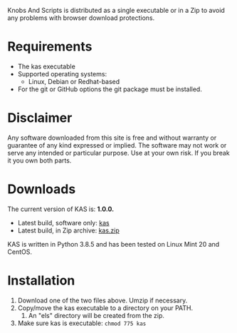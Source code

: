 Knobs And Scripts is distributed as a single executable or in a Zip 
to avoid any problems with browser download protections.

# Requirements

 * The kas executable
 * Supported operating systems:
   * Linux, Debian or Redhat-based
 * For the git or GitHub options the git package must be installed.

# Disclaimer

Any software downloaded from this site is free and without warranty 
or guarantee of any kind expressed or implied. The software may not 
work or serve any intended or particular purpose. Use at your own 
risk. If you break it you own both parts.

# Downloads
The current version of KAS is: **1.0.0.**

 * Latest build, software only: [kas](../blob/master/deploy/kas?raw=true)
 * Latest build, in Zip archive: [kas.zip](../blob/master/deploy/kas.zip?raw=true)

KAS is written in Python 3.8.5 and has been tested on Linux Mint 20 and CentOS.

# Installation

 1. Download one of the two files above. Umzip if necessary.
 2. Copy/move the kas executable to a directory on your PATH.
    1. An "els" directory will be created from the zip.
 3. Make sure kas is executable:  `chmod 775 kas`
